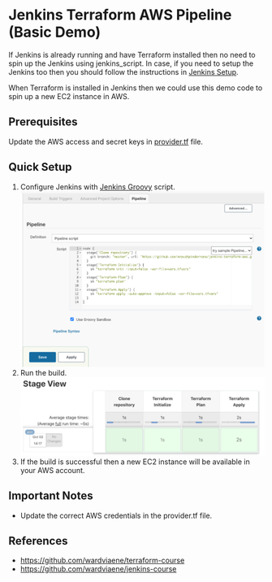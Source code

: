 # Jenkins Terraform AWS Pipeline (Basic Demo)

If Jenkins is already running and have Terraform installed then no need to spin up the Jenkins using jenkins_script. In case, if you need to setup the Jenkins too then you should follow the instructions in [Jenkins Setup](https://github.com/erpushpinderrana/jenkins-terraform-aws/tree/master/jenkins_scripts).

When Terraform is installed in Jenkins then we could use this demo code to spin up a new EC2 instance in AWS.

## Prerequisites
Update the AWS access and secret keys in [provider.tf](https://github.com/erpushpinderrana/jenkins-terraform-aws/blob/master/provider.tf) file.

## Quick Setup
1. Configure Jenkins with [Jenkins Groovy](https://github.com/erpushpinderrana/jenkins-terraform-aws/blob/master/jenkins_scripts/pipeline.groovy) script.
![Jenkins Pipeline](https://github.com/erpushpinderrana/files/blob/master/Jenkins_pipeline.png)
2. Run the build.
![Jenkins Build](https://github.com/erpushpinderrana/files/blob/master/Jenkins_build.png)
3. If the build is successful then a new EC2 instance will be available in your AWS account.

## Important Notes
* Update the correct AWS credentials in the provider.tf file.

## References
* https://github.com/wardviaene/terraform-course
* https://github.com/wardviaene/jenkins-course
